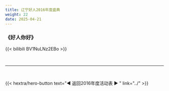 ```yaml
---
title: 辽宁好人2016年度盛典
weight: 22
date: 2025-04-21
---
```


### 《好人你好》

{{< bilibili BV1NuLNz2EBo >}}

<br>
<hr>
<br>

{{< hextra/hero-button text="◀ 返回2016年度活动表 ▶ " link="../" >}}